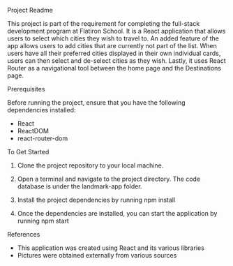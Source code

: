 Project Readme

This project is part of the requirement for completing the full-stack development program at Flatiron School.  It is a React application that allows users to select which cities they wish to travel to. An added feature of the app allows users to add cities that are currently not part of the list.  When users have all their preferred cities displayed in their own individual cards, users can then select and de-select cities as they wish.  Lastly, it uses React Router as a navigational tool between the home page and the Destinations page.



Prerequisites

Before running the project, ensure that you have the following dependencies installed:

- React
- ReactDOM
- react-router-dom



To Get Started

1. Clone the project repository to your local machine.

2. Open a terminal and navigate to the project directory.  The code database is under the landmark-app folder.

3. Install the project dependencies by running npm install

4. Once the dependencies are installed, you can start the application by running npm start



References

- This application was created using React and its various libraries
- Pictures were obtained externally from various sources
